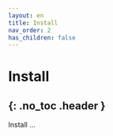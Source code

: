 ```yaml
---
layout: en
title: Install
nav_order: 2
has_children: false
---
```

# Install
{: .no_toc .header }
---

Install ...
